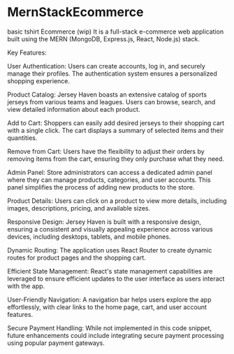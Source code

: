 # MernStackEcommerce
basic tshirt Ecommerce (wip)
It is a full-stack e-commerce web application built using the MERN (MongoDB, Express.js, React, Node.js) stack. 

Key Features:

User Authentication: Users can create accounts, log in, and securely manage their profiles. The authentication system ensures a personalized shopping experience.

Product Catalog: Jersey Haven boasts an extensive catalog of sports jerseys from various teams and leagues. Users can browse, search, and view detailed information about each product.

Add to Cart: Shoppers can easily add desired jerseys to their shopping cart with a single click. The cart displays a summary of selected items and their quantities.

Remove from Cart: Users have the flexibility to adjust their orders by removing items from the cart, ensuring they only purchase what they need.

Admin Panel: Store administrators can access a dedicated admin panel where they can manage products, categories, and user accounts. This panel simplifies the process of adding new products to the store.

Product Details: Users can click on a product to view more details, including images, descriptions, pricing, and available sizes.

Responsive Design: Jersey Haven is built with a responsive design, ensuring a consistent and visually appealing experience across various devices, including desktops, tablets, and mobile phones.

Dynamic Routing: The application uses React Router to create dynamic routes for product pages and the shopping cart.

Efficient State Management: React's state management capabilities are leveraged to ensure efficient updates to the user interface as users interact with the app.

User-Friendly Navigation: A navigation bar helps users explore the app effortlessly, with clear links to the home page, cart, and user account features.

Secure Payment Handling: While not implemented in this code snippet, future enhancements could include integrating secure payment processing using popular payment gateways.
